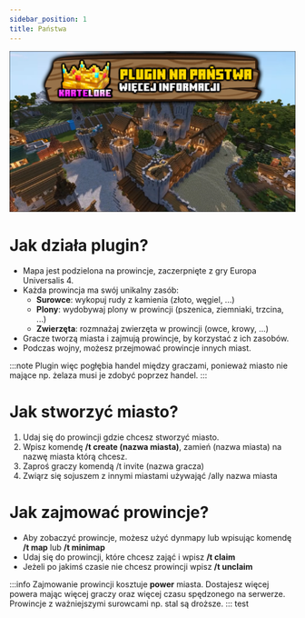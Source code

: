 ```yaml
---
sidebar_position: 1
title: Państwa
---
```


![Plugin na panstwa](./img/pluginnapanstwawiecejinfo.png)

# Jak działa plugin?
- Mapa jest podzielona na prowincje, zaczerpnięte z gry Europa Universalis 4.
- Każda prowincja ma swój unikalny zasób:
	- **Surowce**: wykopuj rudy z kamienia (złoto, węgiel, ...)
	- **Plony**: wydobywaj plony w prowincji (pszenica, ziemniaki, trzcina, ...)
	- **Zwierzęta**: rozmnażaj zwierzęta w prowincji (owce, krowy, ...)
- Gracze tworzą miasta i zajmują prowincje, by korzystać z ich zasobów.
- Podczas wojny, możesz przejmować prowincje innych miast.

:::note
Plugin więc pogłębia handel między graczami, ponieważ miasto nie mające np. żelaza musi je zdobyć poprzez handel.
:::

# Jak stworzyć miasto?
1. Udaj się do prowincji gdzie chcesz stworzyć miasto.
2. Wpisz komendę **/t create (nazwa miasta)**, zamień (nazwa miasta) na nazwę miasta którą chcesz.
3. Zaproś graczy komendą /t invite (nazwa gracza)
4. Zwiąrz się sojuszem z innymi miastami używająć /ally nazwa miasta

# Jak zajmować prowincje?
- Aby zobaczyć prowincje, możesz użyć dynmapy lub wpisując komendę **/t map** lub **/t minimap**
- Udaj się do prowincji, które chcesz zająć i wpisz **/t claim**
- Jeżeli po jakimś czasie nie chcesz prowincji wpisz **/t unclaim**

:::info
Zajmowanie prowincji kosztuje **power** miasta. Dostajesz więcej powera mając więcej graczy oraz więcej czasu spędzonego na serwerze. Prowincje z ważniejszymi surowcami np. stal są droższe.
:::
test




